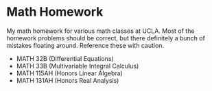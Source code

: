 # Math Homework

My math homework for various math classes at UCLA. Most of the homework problems should be correct, but there definitely a bunch of mistakes floating around. Reference these with caution.
- MATH 32B (Differential Equations)
- MATH 33B (Multivariable Integral Calculus)
- MATH 115AH (Honors Linear Algebra)
- MATH 131AH (Honors Real Analysis)
